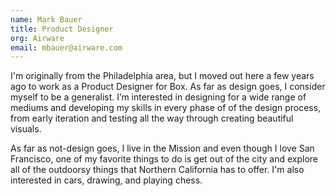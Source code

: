 ```yaml
---
name: Mark Bauer
title: Product Designer
org: Airware
email: mbauer@airware.com
---
```


I'm originally from the Philadelphia area, but I moved out here a few years ago to work as a Product Designer for Box. As far as design goes, I consider myself to be a generalist. I’m interested in designing for a wide range of mediums and developing my skills in every phase of of the design process, from early iteration and testing all the way through creating beautiful visuals. 

As far as not-design goes, I live in the Mission and even though I love San Francisco, one of my favorite things to do is get out of the city and explore all of the outdoorsy things that Northern California has to offer. I'm also interested in cars, drawing, and playing chess.